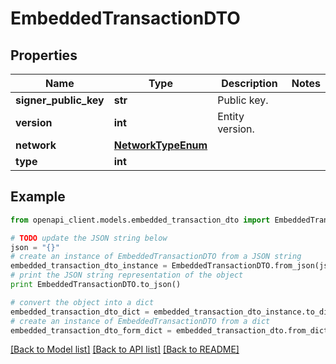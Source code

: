 # EmbeddedTransactionDTO


## Properties

Name | Type | Description | Notes
------------ | ------------- | ------------- | -------------
**signer_public_key** | **str** | Public key. | 
**version** | **int** | Entity version. | 
**network** | [**NetworkTypeEnum**](NetworkTypeEnum.md) |  | 
**type** | **int** |  | 

## Example

```python
from openapi_client.models.embedded_transaction_dto import EmbeddedTransactionDTO

# TODO update the JSON string below
json = "{}"
# create an instance of EmbeddedTransactionDTO from a JSON string
embedded_transaction_dto_instance = EmbeddedTransactionDTO.from_json(json)
# print the JSON string representation of the object
print EmbeddedTransactionDTO.to_json()

# convert the object into a dict
embedded_transaction_dto_dict = embedded_transaction_dto_instance.to_dict()
# create an instance of EmbeddedTransactionDTO from a dict
embedded_transaction_dto_form_dict = embedded_transaction_dto.from_dict(embedded_transaction_dto_dict)
```
[[Back to Model list]](../README.md#documentation-for-models) [[Back to API list]](../README.md#documentation-for-api-endpoints) [[Back to README]](../README.md)


